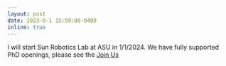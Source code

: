 ```yaml
---
layout: post
date: 2023-6-1 15:59:00-0400
inline: true
---
```


I will start Sun Robotics Lab at ASU in 1/1/2024. We have fully supported PhD openings, please see the [Join Us](/join/)